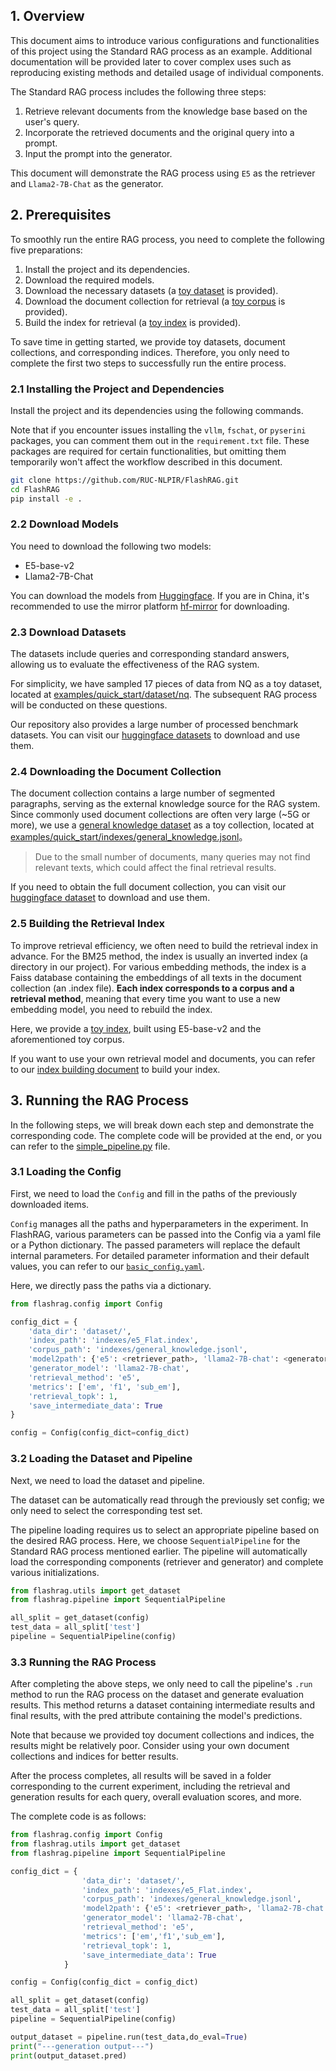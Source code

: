 ## 1. Overview

This document aims to introduce various configurations and functionalities of this project using the Standard RAG process as an example. Additional documentation will be provided later to cover complex uses such as reproducing existing methods and detailed usage of individual components.

The Standard RAG process includes the following three steps:
1. Retrieve relevant documents from the knowledge base based on the user's query.
2. Incorporate the retrieved documents and the original query into a prompt.
3. Input the prompt into the generator.

This document will demonstrate the RAG process using `E5` as the retriever and `Llama2-7B-Chat` as the generator.

## 2. Prerequisites

To smoothly run the entire RAG process, you need to complete the following five preparations:

1. Install the project and its dependencies.
2. Download the required models.
3. Download the necessary datasets (a [toy dataset](../examples/quick_start/dataset/nq) is provided).
4. Download the document collection for retrieval (a [toy corpus](../examples/quick_start/indexes/general_knowledge.jsonl) is provided).
5. Build the index for retrieval (a [toy index](../examples/quick_start/indexes/e5_Flat.index) is provided).

To save time in getting started, we provide toy datasets, document collections, and corresponding indices. Therefore, you only need to complete the first two steps to successfully run the entire process.

### 2.1 Installing the Project and Dependencies

Install the project and its dependencies using the following commands.

Note that if you encounter issues installing the `vllm`, `fschat`, or `pyserini` packages, you can comment them out in the `requirement.txt` file. These packages are required for certain functionalities, but omitting them temporarily won't affect the workflow described in this document.

```bash
git clone https://github.com/RUC-NLPIR/FlashRAG.git
cd FlashRAG
pip install -e . 
```

### 2.2 Download Models

You need to download the following two models:

- E5-base-v2
- Llama2-7B-Chat

You can download the models from [Huggingface](https://huggingface.co/intfloat/e5-base-v2). If you are in China, it's recommended to use the mirror platform [hf-mirror](https://hf-mirror.com/) for downloading.

### 2.3 Download Datasets

The datasets include queries and corresponding standard answers, allowing us to evaluate the effectiveness of the RAG system.

For simplicity, we have sampled 17 pieces of data from NQ as a toy dataset, located at [examples/quick_start/dataset/nq](../examples/quick_start/dataset/nq/). The subsequent RAG process will be conducted on these questions.

Our repository also provides a large number of processed benchmark datasets. You can visit our  [huggingface datasets](https://huggingface.co/datasets/ignore/FlashRAG_datasets) to download and use them.

### 2.4 Downloading the Document Collection

The document collection contains a large number of segmented paragraphs, serving as the external knowledge source for the RAG system. Since commonly used document collections are often very large (~5G or more), we use a [general knowledge dataset](https://huggingface.co/datasets/MuskumPillerum/General-Knowledge) as a toy collection, located at  [examples/quick_start/indexes/general_knowledge.jsonl](../examples/quick_start/indexes/general_knowledge.jsonl)。

> Due to the small number of documents, many queries may not find relevant texts, which could affect the final retrieval results.


If you need to obtain the full document collection, you can visit our [huggingface dataset](https://huggingface.co/datasets/ignore/FlashRAG_datasets) to download and use them.


### 2.5 Building the Retrieval Index

To improve retrieval efficiency, we often need to build the retrieval index in advance. For the BM25 method, the index is usually an inverted index (a directory in our project). For various embedding methods, the index is a Faiss database containing the embeddings of all texts in the document collection (an .index file). **Each index corresponds to a corpus and a retrieval method**, meaning that every time you want to use a new embedding model, you need to rebuild the index.

Here, we provide a [toy index](../examples/quick_start/indexes/e5_Flat.index), built using E5-base-v2 and the aforementioned toy corpus.

If you want to use your own retrieval model and documents, you can refer to our [index building document](./building-index.md) to build your index.


## 3. Running the RAG Process

In the following steps, we will break down each step and demonstrate the corresponding code. The complete code will be provided at the end, or you can refer to the [simple_pipeline.py](../examples/quick_start/simple_pipeline.py) file.


### 3.1 Loading the Config

First, we need to load the `Config` and fill in the paths of the previously downloaded items.

`Config` manages all the paths and hyperparameters in the experiment. In FlashRAG, various parameters can be passed into the Config via a yaml file or a Python dictionary. The passed parameters will replace the default internal parameters. For detailed parameter information and their default values, you can refer to our [`basic_config.yaml`](../flashrag/config/basic_config.yaml).


Here, we directly pass the paths via a dictionary.

```python
from flashrag.config import Config

config_dict = { 
    'data_dir': 'dataset/',
    'index_path': 'indexes/e5_Flat.index',
    'corpus_path': 'indexes/general_knowledge.jsonl',
    'model2path': {'e5': <retriever_path>, 'llama2-7B-chat': <generator_path>},
    'generator_model': 'llama2-7B-chat',
    'retrieval_method': 'e5',
    'metrics': ['em', 'f1', 'sub_em'],
    'retrieval_topk': 1,
    'save_intermediate_data': True
}

config = Config(config_dict=config_dict)
```

### 3.2 Loading the Dataset and Pipeline

Next, we need to load the dataset and pipeline.

The dataset can be automatically read through the previously set config; we only need to select the corresponding test set.

The pipeline loading requires us to select an appropriate pipeline based on the desired RAG process. Here, we choose `SequentialPipeline` for the Standard RAG process mentioned earlier.
The pipeline will automatically load the corresponding components (retriever and generator) and complete various initializations.

```python
from flashrag.utils import get_dataset
from flashrag.pipeline import SequentialPipeline

all_split = get_dataset(config)
test_data = all_split['test']
pipeline = SequentialPipeline(config)
```


### 3.3 Running the RAG Process

After completing the above steps, we only need to call the pipeline's `.run` method to run the RAG process on the dataset and generate evaluation results. This method returns a dataset containing intermediate results and final results, with the pred attribute containing the model's predictions.

Note that because we provided toy document collections and indices, the results might be relatively poor. Consider using your own document collections and indices for better results.

After the process completes, all results will be saved in a folder corresponding to the current experiment, including the retrieval and generation results for each query, overall evaluation scores, and more.

The complete code is as follows:

```python
from flashrag.config import Config
from flashrag.utils import get_dataset
from flashrag.pipeline import SequentialPipeline

config_dict = { 
                'data_dir': 'dataset/',
                'index_path': 'indexes/e5_Flat.index',
                'corpus_path': 'indexes/general_knowledge.jsonl',
                'model2path': {'e5': <retriever_path>, 'llama2-7B-chat': <generator_path>},
                'generator_model': 'llama2-7B-chat',
                'retrieval_method': 'e5',
                'metrics': ['em','f1','sub_em'],
                'retrieval_topk': 1,
                'save_intermediate_data': True
            }

config = Config(config_dict = config_dict)

all_split = get_dataset(config)
test_data = all_split['test']
pipeline = SequentialPipeline(config)

output_dataset = pipeline.run(test_data,do_eval=True)
print("---generation output---")
print(output_dataset.pred)
```

